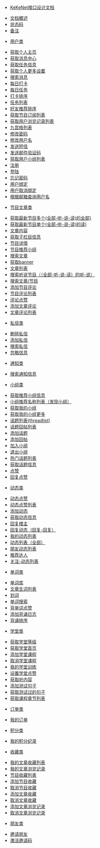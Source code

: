 * [KeKeNet接口设计文档]()
 - [文档概述](master/introduction.md)
 - [状态码](master/statusCode.md)
 - [备注](master/remark.md)
* [用户类]()
 - [获取个人主页](user/getspace.md)
 - [获取消息中心](user/messageceneter.md)
 - [获取任务信息](user/gettaskmsg.md)
 - [获取个人更多设置](user/getmoresetting.md)
 - [搜索消息](user/searchmsg.md)
 - [每日打卡](user/sign.md)
 - [每日任务](user/dotask.md)
 - [打卡排序](user/signsort.md)
 - [任务列表](user/tasklist.md)
 - [好友推荐排序](user/friendsharesort.md)
 - [获取节目订阅列表](user/usercolumnlist.md)
 - [获取用户浏览记录列表](user/userhistorylist.md)
 - [九宫格列表](user/usersudokulist.md)
 - [修改密码](user/updatepassword.md)
 - [修改用户名](user/setprofile.md)
 - [发送短信](user/sendmsg.md)
 - [发送邮件验证码](user/sendemailcode.md)
 - [获取用户小组列表](user/getteamlist.md)
 - [注册](user/register.md)
 - [登陆](user/login.md)
 - [忘记密码](user/forgetpassword.md)
 - [用户绑定](user/userbind.md)
 - [用户取消绑定](user/usercancelbind.md)
 - [根据邮箱查询用户名](user/getusernamesbyemail.md)
* [节目文章类]()
 - [获取最新节目多个(全部-听-说-读)的全部}](program/newcolumnlists.md)
 - [获取最新节目单个(全部-听-说-读)的读)](program/getcolumnlist.md)
 - [文章内容](program/getcontent.md)
 - [获取子栏目信息](program/getsubcategorys.md)
 - [节目详情](program/getcategoryinfo.md)
 - [节目推荐小组](program/getteamlist.md)
 - [搜索文章](program/searcharticle.md)
 - [获取banner](program/getbanner.md)
 - [文章列表 ](program/getnewslist.md)
 - [搜索听说节目（（全部-听-说-读）的听-说）](program/searchlist.md)
 - [搜索文章/节目](program/v9_news_search.md)
 - [添加节目评论](program/categorycomment.md)
 - [节目评论列表](program/categorycommentlist.md)
 - [评论点赞](program/commentpraise.md)
 - [添加文章评论](program/newscomment.md)
 - [文章评论列表](program/newscommentlist.md)
* [私信类]()
 - [删除私信](privateMsg/deletemsgs.md)
 - [添加私信](privateMsg/addmsg.md)
 - [搜索私信](privateMsg/searchmsg.md)
 - [忽略信息](privateMsg/overlookmsg.md)
* [通知类]()
 - [搜索通知信息](notification/searchmsg.md)
* [小组类]()
 - [获取推荐小组信息](group/recommendmtag.md)
 - [小组推荐名称列表（发现小组）](group/recommendmtagnamelist.md)
 - [获取我的小组](group/myteam.md)
 - [获取我的小组更多](group/myteammore.md)
 - [话题列表(threadlist)](group/threadlist.md)
 - [话题回帖列表](group/postlist.md)
 - [添加话题](group/addthread.md)
 - [添加回帖](group/addpost.md)
 - [加入小组](group/mtag_join.md)
 - [退出小组](group/mtag_quitmtag.md)
 - [热门话题列表](group/posthot.md)
 - [获取话题信息](group/threadmsg.md)
 - [点赞](group/praise.md)
 - [回复点赞](group/postpraise.md)
* [动态类]()
 - [动态点赞]()
 - [动态点赞列表]()
 - [添加动态]()
 - [获取动态信息]()
 - [回复楼主]()
 - [回复动态（回复-回复）]()
 - [我的动态列表]()
 - [动态列表（全部）]()
 - [朋友动态列表]()
 - [推荐达人]()
 - [关注-动态列表]()
* [单词类]()
 - [单词库](word/getwordlibrarys.md)
 - [文章生词列表](word/getnewswordlist.md)
 - [划词](word/movesearch.md)
 - [单词搜索](word/searchword.md)
 - [背单词点赞](word/setrecitewordspraise.md)
 - [添加背诵日志](word/addrecitewordslog.md)
 - [背诵排序](word/recitewordssort.md)
* [学堂类]()
 - [获取学堂等级]()
 - [获取学堂首页]()
 - [添加学堂课程]()
 - [取消学堂课程]()
 - [我的学堂训练]()
 - [设置学堂点赞]()
 - [获取听内容]()
 - [添加测试句子]()
 - [获取测试过的句子]()
 - [获取课程章节列表]()
* [订单类]()
 - [我的订单]()
* [积分类]()
 - [我的积分纪录]()
* [收藏类]()
 - [我的文章收藏列表]()
 - [我的文章浏览记录]()
 - [节目收藏列表]()
 - [添加节目收藏]()
 - [取消节目收藏]()
 - [添加文章收藏]()
 - [取消文章收藏]()
 - [添加文章浏览记录]()
 - [取消文章浏览记录]()
* [朋友类]()
 - [邀请朋友]()
 - [激活邀请码]()



























